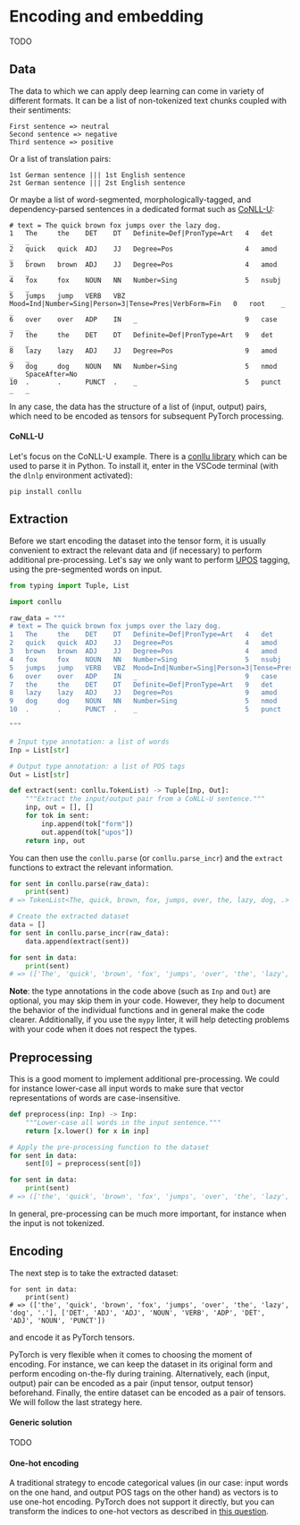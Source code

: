 # Encoding and embedding

TODO

## Data

The data to which we can apply deep learning can come in variety of different
formats.  It can be a list of non-tokenized text chunks coupled with their
sentiments:
```
First sentence => neutral
Second sentence => negative
Third sentence => positive
```
Or a list of translation pairs:
```
1st German sentence ||| 1st English sentence
2st German sentence ||| 2st English sentence
```
Or maybe a list of word-segmented, morphologically-tagged, and
dependency-parsed sentences in a dedicated format such as [CoNLL-U][conllu]:
```
# text = The quick brown fox jumps over the lazy dog.
1   The     the    DET    DT   Definite=Def|PronType=Art   4   det     _   _
2   quick   quick  ADJ    JJ   Degree=Pos                  4   amod    _   _
3   brown   brown  ADJ    JJ   Degree=Pos                  4   amod    _   _
4   fox     fox    NOUN   NN   Number=Sing                 5   nsubj   _   _
5   jumps   jump   VERB   VBZ  Mood=Ind|Number=Sing|Person=3|Tense=Pres|VerbForm=Fin   0   root    _   _
6   over    over   ADP    IN   _                           9   case    _   _
7   the     the    DET    DT   Definite=Def|PronType=Art   9   det     _   _
8   lazy    lazy   ADJ    JJ   Degree=Pos                  9   amod    _   _
9   dog     dog    NOUN   NN   Number=Sing                 5   nmod    _   SpaceAfter=No
10  .       .      PUNCT  .    _                           5   punct   _   _

```
In any case, the data has the structure of a list of (input, output) pairs,
which need to be encoded as tensors for subsequent PyTorch processing.

#### CoNLL-U

Let's focus on the CoNLL-U example.  There is a [conllu
library](https://pypi.org/project/conllu/) which can be used to parse it in
Python.  To install it, enter in the VSCode terminal (with the `dlnlp`
environment activated):
```
pip install conllu
```

## Extraction

Before we start encoding the dataset into the tensor form, it is usually
convenient to extract the relevant data and (if necessary) to perform
additional pre-processing.  Let's say we only want to perform
[UPOS](https://universaldependencies.org/u/pos/index.html) tagging, using the
pre-segmented words on input.
```python
from typing import Tuple, List

import conllu

raw_data = """
# text = The quick brown fox jumps over the lazy dog.
1   The     the    DET    DT   Definite=Def|PronType=Art   4   det     _   _
2   quick   quick  ADJ    JJ   Degree=Pos                  4   amod    _   _
3   brown   brown  ADJ    JJ   Degree=Pos                  4   amod    _   _
4   fox     fox    NOUN   NN   Number=Sing                 5   nsubj   _   _
5   jumps   jump   VERB   VBZ  Mood=Ind|Number=Sing|Person=3|Tense=Pres|VerbForm=Fin   0   root    _   _
6   over    over   ADP    IN   _                           9   case    _   _
7   the     the    DET    DT   Definite=Def|PronType=Art   9   det     _   _
8   lazy    lazy   ADJ    JJ   Degree=Pos                  9   amod    _   _
9   dog     dog    NOUN   NN   Number=Sing                 5   nmod    _   SpaceAfter=No
10  .       .      PUNCT  .    _                           5   punct   _   _

"""

# Input type annotation: a list of words
Inp = List[str]

# Output type annotation: a list of POS tags
Out = List[str]

def extract(sent: conllu.TokenList) -> Tuple[Inp, Out]:
    """Extract the input/output pair from a CoNLL-U sentence."""
    inp, out = [], []
    for tok in sent:
        inp.append(tok["form"])
        out.append(tok["upos"])
    return inp, out
```
You can then use the `conllu.parse` (or `conllu.parse_incr`) and the `extract`
functions to extract the relevant information.
```python
for sent in conllu.parse(raw_data):
    print(sent)
# => TokenList<The, quick, brown, fox, jumps, over, the, lazy, dog, .>

# Create the extracted dataset
data = []
for sent in conllu.parse_incr(raw_data):
    data.append(extract(sent))

for sent in data:
    print(sent)
# => (['The', 'quick', 'brown', 'fox', 'jumps', 'over', 'the', 'lazy', 'dog', '.'], ['DET', 'ADJ', 'ADJ', 'NOUN', 'VERB', 'ADP', 'DET', 'ADJ', 'NOUN', 'PUNCT'])
```


**Note**: the type annotations in the code above (such as `Inp` and `Out`) are
optional, you may skip them in your code.  However, they help to document the
behavior of the individual functions and in general make the code clearer.
Additionally, if you use the `mypy` linter, it will help detecting problems
with your code when it does not respect the types.

## Preprocessing

This is a good moment to implement additional pre-processing.  We could for
instance lower-case all input words to make sure that vector representations of
words are case-insensitive.
```python
def preprocess(inp: Inp) -> Inp:
    """Lower-case all words in the input sentence."""
    return [x.lower() for x in inp]

# Apply the pre-processing function to the dataset
for sent in data:
    sent[0] = preprocess(sent[0])

for sent in data:
    print(sent)
# => (['the', 'quick', 'brown', 'fox', 'jumps', 'over', 'the', 'lazy', 'dog', '.'], ['DET', 'ADJ', 'ADJ', 'NOUN', 'VERB', 'ADP', 'DET', 'ADJ', 'NOUN', 'PUNCT'])
```
In general, pre-processing can be much more important, for instance when the
input is not tokenized.

## Encoding

The next step is to take the extracted dataset:
```
for sent in data:
    print(sent)
# => (['the', 'quick', 'brown', 'fox', 'jumps', 'over', 'the', 'lazy', 'dog', '.'], ['DET', 'ADJ', 'ADJ', 'NOUN', 'VERB', 'ADP', 'DET', 'ADJ', 'NOUN', 'PUNCT'])
```
and encode it as PyTorch tensors.

PyTorch is very flexible when it comes to choosing the moment of encoding.  For
instance, we can keep the dataset in its original form and perform encoding
on-the-fly during training.  Alternatively, each (input, output) pair can be
encoded as a pair (input tensor, output tensor) beforehand.  Finally, the
entire dataset can be encoded as a pair of tensors.  We will follow the last
strategy here.

#### Generic solution

TODO

#### One-hot encoding

A traditional strategy to encode categorical values (in our case: input words
on the one hand, and output POS tags on the other hand) as vectors is to use
one-hot encoding.  PyTorch does not support it directly, but you can transform
the indices to one-hot vectors as described in [this
question](https://discuss.pytorch.org/t/pytocrh-way-for-one-hot-encoding-multiclass-target-variable/68321).



[conllu]: https://universaldependencies.org/format.html "CoNLL-U format"
